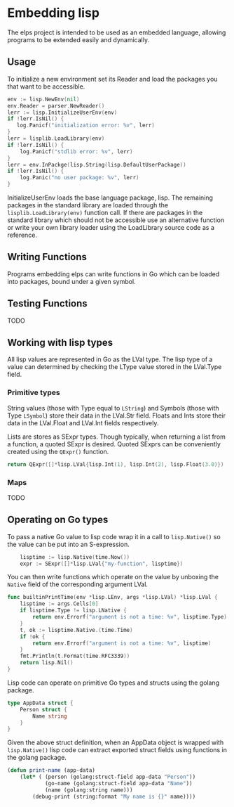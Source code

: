 # Embedding lisp

The elps project is intended to be used as an embedded language, allowing
programs to be extended easily and dynamically.

## Usage

To initialize a new environment set its Reader and load the packages you that
want to be accessible.

```go
env := lisp.NewEnv(nil)
env.Reader = parser.NewReader()
lerr := lisp.InitializeUserEnv(env)
if !lerr.IsNil() {
   log.Panicf("initialization error: %v", lerr) 
}
lerr = lisplib.LoadLibrary(env)
if !lerr.IsNil() {
    log.Panicf("stdlib error: %v", lerr)
}
lerr = env.InPackge(lisp.String(lisp.DefaultUserPackage))
if !lerr.IsNil() {
    log.Panic("no user package: %v", lerr)
}
```

InitializeUserEnv loads the base language package, lisp.  The remaining
packages in the standard library are loaded through the
`lisplib.LoadLibrary(env)` function call.  If there are packages in the
standard library which should not be accessible use an alternative function or
write your own library loader using the LoadLibrary source code as a reference.

## Writing Functions

Programs embedding elps can write functions in Go which can be loaded into
packages, bound under a given symbol.

## Testing Functions

TODO

## Working with lisp types

All lisp values are represented in Go as the LVal type.  The lisp type of a
value can determined by checking the LType value stored in the LVal.Type field.

### Primitive types

String values (those with Type equal to `LString`) and Symbols (those with Type
`LSymbol`) store their data in the LVal.Str field.  Floats and Ints store their
data in the LVal.Float and LVal.Int fields respectively.

Lists are stores as SExpr types. Though typically, when returning a list from a
function, a quoted SExpr is desired.  Quoted SExprs can be conveniently created
using the `QExpr()` function.

```go
return QExpr([]*lisp.LVal{lisp.Int(1), lisp.Int(2), lisp.Float(3.0)})
```

### Maps

TODO

## Operating on Go types

To pass a native Go value to lisp code wrap it in a call to `lisp.Native()` so
the value can be put into an S-expression.

```go
    lisptime := lisp.Native(time.Now())
    expr := SExpr([]*lisp.LVal{"my-function", lisptime})
```

You can then write functions which operate on the value by unboxing the
`Native` field of the corresponding argument LVal.

```go
func builtinPrintTime(env *lisp.LEnv, args *lisp.LVal) *lisp.LVal {
    lisptime := args.Cells[0]
    if lisptime.Type != lisp.LNative {
        return env.Errorf("argument is not a time: %v", lisptime.Type)
    }
    t, ok := lisptime.Native.(time.Time)
    if !ok {
        return env.Errorf("argument is not a time: %v", lisptime)
    }
    fmt.Println(t.Format(time.RFC3339))
    return lisp.Nil()
}
```

Lisp code can operate on primitive Go types and structs using the golang
package.

```go
type AppData struct {
    Person struct {
        Name string
    }
}
```

Given the above struct definition, when an AppData object is wrapped with
`lisp.Native()` lisp code can extract exported struct fields using functions in
the golang package.

```lisp
(defun print-name (app-data)
    (let* ( (person (golang:struct-field app-data "Person"))
            (go-name (golang:struct-field app-data "Name"))
            (name (golang:string name)))
        (debug-print (string:format "My name is {}" name))))
```
